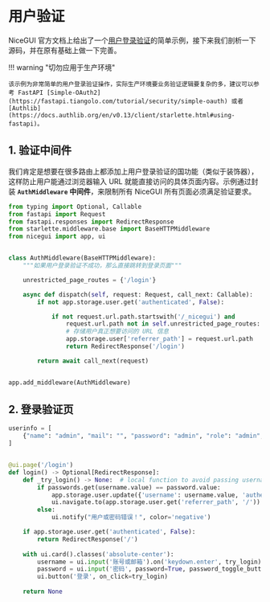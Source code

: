 # 用户验证

NiceGUI 官方文档上给出了一个[用户登录验证](https://github.com/zauberzeug/nicegui/blob/main/examples/authentication)的简单示例，接下来我们剖析一下源码，并在原有基础上做一下完善。

!!! warning "切勿应用于生产环境"

    该示例为非常简单的用户登录验证操作，实际生产环境要业务验证逻辑要复杂的多，建议可以参考 FastAPI [Simple-OAuth2](https://fastapi.tiangolo.com/tutorial/security/simple-oauth) 或者 [Authlib](https://docs.authlib.org/en/v0.13/client/starlette.html#using-fastapi)。

## 1. 验证中间件

我们肯定是想要在很多路由上都添加上用户登录验证的国功能（类似于装饰器），这样防止用户能通过浏览器输入 URL 就能直接访问的具体页面内容。示例通过封装 **`AuthMiddleware` 中间件**，来限制所有 NiceGUI 所有页面必须满足验证要求。

```python linenums="1"
from typing import Optional, Callable
from fastapi import Request
from fastapi.responses import RedirectResponse
from starlette.middleware.base import BaseHTTPMiddleware
from nicegui import app, ui


class AuthMiddleware(BaseHTTPMiddleware):
    """如果用户登录验证不成功，那么直接跳转到登录页面"""

    unrestricted_page_routes = {'/login'}

    async def dispatch(self, request: Request, call_next: Callable):
        if not app.storage.user.get('authenticated', False):

            if not request.url.path.startswith('/_nicegui') and 
                request.url.path not in self.unrestricted_page_routes:
                # 存储用户真正想要访问的 URL 信息
                app.storage.user['referrer_path'] = request.url.path
                return RedirectResponse('/login')

        return await call_next(request)


app.add_middleware(AuthMiddleware)
```

## 2. 登录验证页

```python linenums="1"
userinfo = [
    {"name": "admin", "mail": "", "password": "admin", "role": "admin", "dept": ""}
]


@ui.page('/login')
def login() -> Optional[RedirectResponse]:
    def _try_login() -> None:  # local function to avoid passing username and password as arguments
        if passwords.get(username.value) == password.value:
            app.storage.user.update({'username': username.value, 'authenticated': True})
            ui.navigate.to(app.storage.user.get('referrer_path', '/'))  # go back to where the user wanted to go
        else:
            ui.notify("用户或密码错误！", color='negative')

    if app.storage.user.get('authenticated', False):
        return RedirectResponse('/')
    
    with ui.card().classes('absolute-center'):
        username = ui.input('账号或邮箱').on('keydown.enter', try_login)
        password = ui.input('密码', password=True, password_toggle_button=True).on('keydown.enter', _try_login)
        ui.button('登录', on_click=try_login)
    
    return None
```



